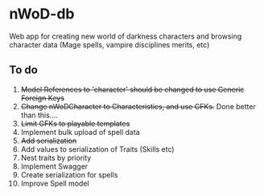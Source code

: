 # nWoD-db
Web app for creating new world of darkness characters and browsing character data (Mage spells, vampire disciplines merits, etc)


## To do
 1. ~~Model References to 'character' should be changed to use Generic Foreign Keys~~
 2. ~~Change nWoDCharacter to Characteristics, and use GFKs.~~ Done better than this....
 3. ~~Limit GFKs to playable templates~~
 3. Implement bulk upload of spell data
 4. ~~Add serialization~~
 5. Add values to serialization of Traits (Skills etc)
 6. Nest traits by priority
 7. Implement Swagger
 8. Create serialization for spells
 9. Improve Spell model
